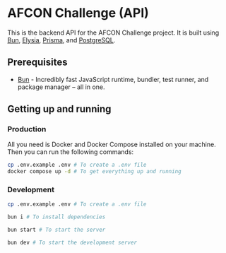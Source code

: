 # AFCON Challenge (API)

This is the backend API for the AFCON Challenge project. It is built using [Bun](https://bun.sh), [Elysia](https://elysiajs.com/), [Prisma](https://prisma.io/), and [PostgreSQL](https://postgresql.org/).

## Prerequisites

- [Bun](https://bun.sh) - Incredibly fast JavaScript runtime, bundler, test runner, and package manager – all in one.

## Getting up and running

### Production

All you need is Docker and Docker Compose installed on your machine. Then you can run the following commands:

```sh
cp .env.example .env # To create a .env file
docker compose up -d # To get everything up and running
```

### Development

```sh
cp .env.example .env # To create a .env file

bun i # To install dependencies

bun start # To start the server

bun dev # To start the development server
```
